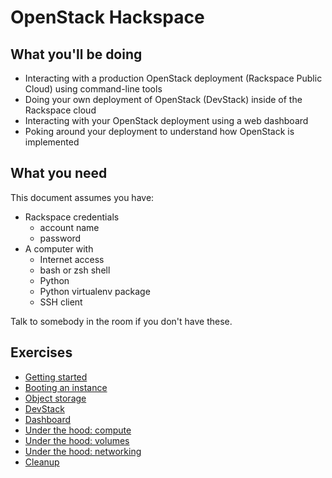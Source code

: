 # OpenStack Hackspace

## What you'll be doing

 * Interacting with a production OpenStack deployment (Rackspace Public Cloud) using command-line tools
 * Doing your own deployment of OpenStack (DevStack) inside of the Rackspace cloud
 * Interacting with your OpenStack deployment using a web dashboard
 * Poking around your deployment to understand how OpenStack is implemented

## What you need

This document assumes you have:

- Rackspace credentials
	* account name
	* password
- A computer with
	* Internet access
	* bash or zsh shell
	* Python
	* Python virtualenv package
	* SSH client

Talk to somebody in the room if you don't have these.

## Exercises

 * [Getting started][1]
 * [Booting an instance][2]
 * [Object storage][3]
 * [DevStack][4]
 * [Dashboard][5]
 * [Under the hood: compute][6]
 * [Under the hood: volumes][7]
 * [Under the hood: networking][8]
 * [Cleanup][9]


 [1]: getting-started.md
 [2]: boot-instance.md
 [3]: object-storage.md
 [4]: devstack.md
 [5]: dashboard.md
 [6]: under-the-hood-compute.md
 [7]: under-the-hood-volumes.md
 [8]: under-the-hood-network.md
 [9]: cleanup.md
